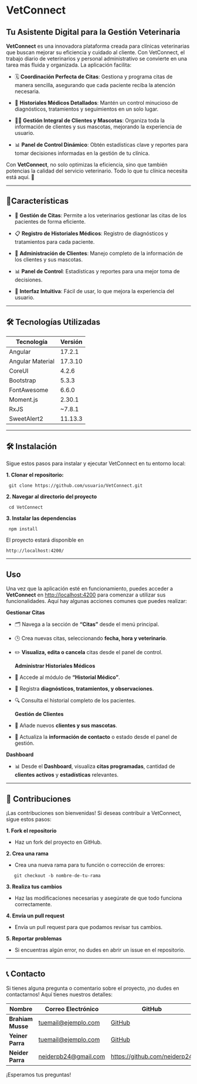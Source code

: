 # **VetConnect**

## Tu Asistente Digital para la Gestión Veterinaria

**VetConnect** es una innovadora plataforma creada para clínicas veterinarias que buscan mejorar su eficiencia y cuidado al cliente. Con VetConnect, el trabajo diario de veterinarios y personal administrativo se convierte en una tarea más fluida y organizada. La aplicación facilita:

- 🗓️ **Coordinación Perfecta de Citas**: Gestiona y programa citas de manera sencilla, asegurando que cada paciente reciba la atención necesaria.

- 🏥 **Historiales Médicos Detallados**: Mantén un control minucioso de diagnósticos, tratamientos y seguimientos en un solo lugar.

- 👩‍⚕️ **Gestión Integral de Clientes y Mascotas**: Organiza toda la información de clientes y sus mascotas, mejorando la experiencia de usuario.

- 📊 **Panel de Control Dinámico**: Obtén estadísticas clave y reportes para tomar decisiones informadas en la gestión de tu clínica.

Con **VetConnect**, no solo optimizas la eficiencia, sino que también potencias la calidad del servicio veterinario. Todo lo que tu clínica necesita está aquí. 🚀

---

## 🚀Características

- 🐾 **Gestión de Citas**: Permite a los veterinarios gestionar las citas de los pacientes de forma eficiente.

- 📋 **Registro de Historiales Médicos**: Registro de diagnósticos y tratamientos para cada paciente.

- 🐶 **Administración de Clientes**: Manejo completo de la información de los clientes y sus mascotas.
- 📊 **Panel de Control**: Estadísticas y reportes para una mejor toma de decisiones.

- 🌟 **Interfaz Intuitiva**: Fácil de usar, lo que mejora la experiencia del usuario.

---

## 🛠️ Tecnologías Utilizadas

| Tecnología       | Versión |
| ---------------- | ------- |
| Angular          | 17.2.1  |
| Angular Material | 17.3.10 |
| CoreUI           | 4.2.6   |
| Bootstrap        | 5.3.3   |
| FontAwesome      | 6.6.0   |
| Moment.js        | 2.30.1  |
| RxJS             | ~7.8.1  |
| SweetAlert2      | 11.13.3 |

---

## 🛠️ Instalación

Sigue estos pasos para instalar y ejecutar VetConnect en tu entorno local:

**1. Clonar el repositorio:**
```
 git clone https://github.com/usuario/VetConnect.git
```
**2. Navegar al directorio del proyecto**
```
 cd VetConnect
```
**3. Instalar las dependencias**

```
 npm install
```

<p>El proyecto estará disponible en</p>

  
```
http://localhost:4200/
```
---

## Uso

Una vez que la aplicación esté en funcionamiento, puedes acceder a **VetConnect** en [http://localhost:4200](http://localhost:4200) para comenzar a utilizar sus funcionalidades. Aquí hay algunas acciones comunes que puedes realizar:

**Gestionar Citas**

- 🗂 Navega a la sección de **“Citas”** desde el menú principal.
- 🕒 Crea nuevas citas, seleccionando **fecha, hora y veterinario**.
- ✏️ **Visualiza, edita o cancela** citas desde el panel de control.

  **Administrar Historiales Médicos**

- 📝 Accede al módulo de **“Historial Médico”**.
- 📄 Registra **diagnósticos, tratamientos, y observaciones**.
- 🔍 Consulta el historial completo de los pacientes.

  **Gestión de Clientes**

- 👥 Añade nuevos **clientes y sus mascotas**.
- 🔄 Actualiza la **información de contacto** o estado desde el panel de gestión.

**Dashboard**

- 📊 Desde el **Dashboard**, visualiza **citas programadas**, cantidad de **clientes activos** y **estadísticas** relevantes.

---

## 🤝 Contribuciones


¡Las contribuciones son bienvenidas! Si deseas contribuir a VetConnect, sigue estos pasos:

**1. Fork el repositorio**

- Haz un fork del proyecto en GitHub.

**2. Crea una rama**

- Crea una nueva rama para tu función o corrección de errores:
```
   git checkout -b nombre-de-tu-rama
```
**3. Realiza tus cambios**

- Haz las modificaciones necesarias y asegúrate de que todo funciona correctamente.

**4. Envía un pull request**

- Envía un pull request para que podamos revisar tus cambios.

**5. Reportar problemas**

- Si encuentras algún error, no dudes en abrir un issue en el repositorio.

---

## 📞 Contacto

Si tienes alguna pregunta o comentario sobre el proyecto, ¡no dudes en contactarnos! Aquí tienes nuestros detalles:

| **Nombre**        | **Correo Electrónico** | **GitHub**                             |
| ----------------- | ---------------------- | -------------------------------------- |
| **Brahiam Musse** | tuemail@ejemplo.com    | [GitHub](https://github.com/tuusuario) |
| **Yeiner Parra**  | tuemail@ejemplo.com    | [GitHub](https://github.com/tuusuario) |
| **Neider Parra**  | neiderpb24@gmail.com   | https://github.com/neiderp24   |

¡Esperamos tus preguntas!
